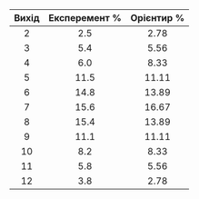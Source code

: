 | Вихід | Експеремент % | Орієнтир % |
| :----: | :--------: | :---------: |
|2      |      2.5      |    2.78    |
|3      |      5.4      |    5.56    |
|4      |      6.0      |    8.33    |
|5      |     11.5      |   11.11    |
|6      |     14.8      |   13.89    |
|7      |     15.6      |   16.67    |
|8      |     15.4      |   13.89    |
|9      |     11.1      |   11.11    |
|10     |      8.2      |    8.33    |
|11     |      5.8      |    5.56    |
|12     |      3.8      |    2.78    |
